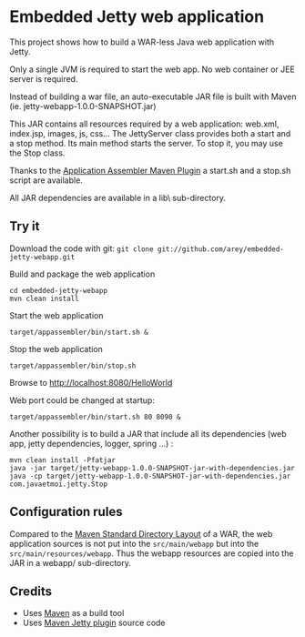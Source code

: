 # Embedded Jetty web application #

This project shows how to build a WAR-less Java web application with Jetty.

Only a single JVM is required to start the web app. No web container or JEE server is required.

Instead of building a war file, an auto-executable JAR file is built with Maven (ie. jetty-webapp-1.0.0-SNAPSHOT.jar)

This JAR contains all resources required by a web application: web.xml, index.jsp, images, js, css...
The JettyServer class provides both a start and a stop method. Its main method starts the server. To stop it, you may use the Stop class.

Thanks to the [Application Assembler Maven Plugin](http://mojo.codehaus.org/appassembler/appassembler-maven-plugin/) a start.sh and a stop.sh script are available.

All JAR dependencies are available in a lib\ sub-directory.


## Try it ##

Download the code with git:
```git clone git://github.com/arey/embedded-jetty-webapp.git```

Build and package the web application

```
cd embedded-jetty-webapp
mvn clean install
```

Start the web application

```
target/appassembler/bin/start.sh &
```

Stop the web application

```
target/appassembler/bin/stop.sh
```

Browse to [http://localhost:8080/HelloWorld](http://localhost:8080/HelloWorld)

Web port could be changed at startup:

```
target/appassembler/bin/start.sh 80 8090 &
```

Another possibility is to build a JAR that include all its dependencies (web app, jetty dependencies, logger, spring ...) :
```
mvn clean install -Pfatjar
java -jar target/jetty-webapp-1.0.0-SNAPSHOT-jar-with-dependencies.jar
java -cp target/jetty-webapp-1.0.0-SNAPSHOT-jar-with-dependencies.jar com.javaetmoi.jetty.Stop
```

## Configuration rules ##

Compared to the [Maven Standard Directory Layout](https://maven.apache.org/guides/introduction/introduction-to-the-standard-directory-layout.html)
of a WAR, the web application sources is not put into the ```src/main/webapp``` but into the ```src/main/resources/webapp```.
Thus the webapp resources are copied into the JAR in a webapp/ sub-directory.

## Credits ##

* Uses [Maven](http://maven.apache.org/) as a build tool
* Uses [Maven Jetty plugin](https://github.com/eclipse/jetty.project) source code
